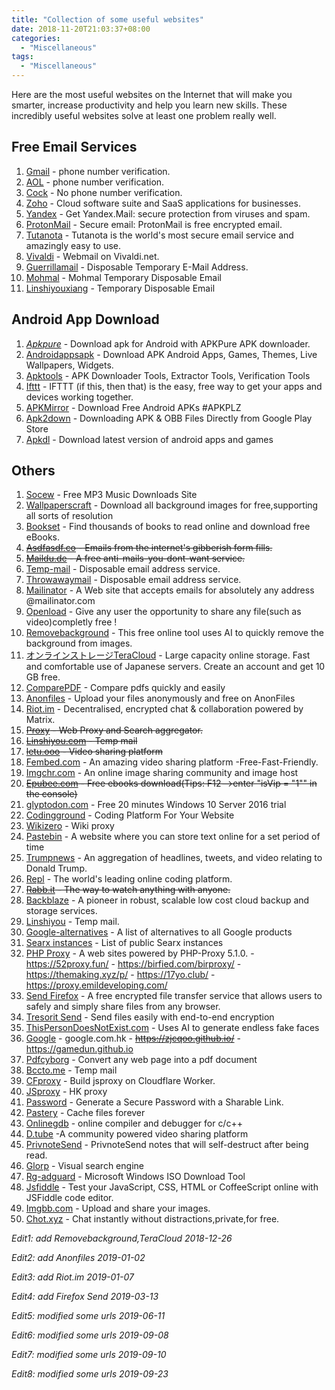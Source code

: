 ```yaml
---
title: "Collection of some useful websites"
date: 2018-11-20T21:03:37+08:00
categories:
  - "Miscellaneous"
tags:
  - "Miscellaneous"
---
```


Here are the most useful websites on the Internet that will make you smarter, increase productivity and help you learn new skills. These incredibly useful websites solve at least one problem really well. 

<!--more-->

## Free Email Services

1. [Gmail](https://accounts.google.com/SignUp?hl=ja) - phone number verification.
2. [AOL](https://login.aol.com/) - phone number verification.
3. [Cock](https://cock.li/) - No phone number verification.
4. [Zoho](https://www.zoho.com/) - Cloud software suite and SaaS applications for businesses.
5. [Yandex](https://www.yandex.com/) - Get Yandex.Mail: secure protection from viruses and spam.
6. [ProtonMail](https:/www.protonmail.com/) - Secure email: ProtonMail is free encrypted email.
7. [Tutanota](https://tutanota.com/) - Tutanota is the world's most secure email service and amazingly easy to use.
8. [Vivaldi](https://vivaldi.net/) - Webmail on Vivaldi.net.
9. [Guerrillamail](https://www.guerrillamail.com/zh/) - Disposable Temporary E-Mail Address.
10. [Mohmal](https://www.mohmal.com/zh) - Mohmal Temporary Disposable Email
11. [Linshiyouxiang](http://www.linshiyouxiang.net/) - Temporary Disposable Email

## Android App Download

1. [*Apkpure*](https://vu.qnid.cc/index.php?q=aHR0cHM6Ly9hcGtwdXJlLmNvbS8) - Download apk for Android with APKPure APK downloader. 
2. [Androidappsapk](https://androidappsapk.co/) - Download APK Android Apps, Games, Themes, Live Wallpapers, Widgets.
3. [Apktools](https://apk.tools/) - APK Downloader Tools, Extractor Tools, Verification Tools
4. [Ifttt](https://ifttt.com/) - IFTTT (if this, then that) is the easy, free way to get your apps and devices working together. 
5. [APKMirror](https://go.goso.workers.dev/-----https://www.apkmirror.com/) - Download Free Android APKs #APKPLZ
6. [Apk2down](https://apk2down.com/apk-downloader/) - Downloading APK & OBB Files Directly from Google Play Store
7. [Apkdl](https://apkdl.in/) - Download latest version of android apps and games


## Others

1. [Socew](http://www.socew.cn/) - Free MP3 Music Downloads Site
2. [Wallpaperscraft](https://wallpaperscraft.com) - Download all background images for free,supporting all sorts of resolution 
3. [Bookset](https://bookset.me/) - Find thousands of books to read online and download free eBooks.
4. ~~[Asdfasdf.co](https://www.asdfasdf.co/) - Emails from the internet's gibberish form fills.~~
5. ~~[Maildu.de](http://www.maildu.de/mail/) - A free anti-mails-you-dont-want service.~~
6. [Temp-mail](https://temp-mail.org/) - Disposable email address service.
7. [Throwawaymail](https://www.throwawaymail.com) -  Disposable email address service.
8. [Mailinator](https://www.mailinator.com) -  A Web site that accepts emails for absolutely any address @mailinator.com
9. [Openload](https://openload.co) - Give any user the opportunity to share any file(such as video)completly free !
10. [Removebackground](https://www.remove.bg/) - This free online tool uses AI to quickly remove the background from images. 
11. [オンラインストレージTeraCloud](https://yura.teracloud.jp/dav/) - Large capacity online storage. Fast and comfortable use of Japanese servers. Create an account and get 10 GB free.
12. [ComparePDF](https://www.parepdf.com/) - Compare pdfs quickly and easily
13. [Anonfiles](https://anonfiles.com/) - Upload your files anonymously and free on AnonFiles
14. [Riot.im](https://riot.im/experimental/) - Decentralised, encrypted chat & collaboration powered by Matrix.
15. ~~[Proxy](https://go.anyi.life) - Web Proxy and Search aggregator.~~
16. ~~[Linshiyou.com](https://linshiyou.com/) - Temp mail~~
17. ~~[letu.ooo](http://www.letu.ooo/) - Video sharing platform~~
18. [Fembed.com](https://www.fembed.net/) - An amazing video sharing platform -Free-Fast-Friendly.
19. [Imgchr.com](https://imgchr.com/) - An online image sharing community and image host
20. ~~[Epubee.com](http://cn.epubee.com/files.aspx) -  Free ebooks download(Tips: F12-->enter "isVip = "1"" in the console)~~
21. [glyptodon.com](https://demo.glyptodon.com) -  Free 20 minutes Windows 10 Server 2016 trial
22. [Codingground](https://www.tutorialspoint.com/codingground.htm) - Coding Platform For Your Website
23. [Wikizero](https://www.wikizero.com/zh/) - Wiki proxy
24. [Pastebin](https://paste.ubuntu.com/) - A website where you can store text online for a set period of time
25. [Trumpnews](http://www.trump-news.today) - An aggregation of headlines, tweets, and video relating to  Donald Trump.
26. [Repl](https://repl.it/repls) - The world's leading online coding platform.
27. ~~[Rabb.it](https://www.rabb.it/) - The way to watch anything with anyone.~~
28. [Backblaze](https://www.backblaze.com/) -  A pioneer in robust, scalable low cost cloud backup and storage services.
29. [Linshiyou](https://linshiyou.com/) - Temp mail.
30. [Google-alternatives](https://restoreprivacy.com/google-alternatives/) - A list of alternatives to all Google products
31. [Searx instances](https://github.com/asciimoo/searx/wiki/Searx-instances) - List of public Searx instances
32. [PHP Proxy](https://vu.qnid.cc/) - A web sites powered by PHP-Proxy 5.1.0. - https://52proxy.fun/ - https://birfied.com/birproxy/  - https://themaking.xyz/p/ - https://17yo.club/ - https://proxy.emildeveloping.com/
33. [Send Firefox](https://send.firefox.com/) - A free encrypted file transfer service that allows users to safely and simply share files from any browser.
34. [Tresorit Send](https://send.tresorit.com/) - Send files easily with end-to-end encryption
35. [ThisPersonDoesNotExist.com](https://www.thispersondoesnotexist.com/) -  Uses AI to generate endless fake faces
36. [Google](https://node-aliyun-hk-1.etherdream.com:8443-----https://www.google.com) - google.com.hk  - ~~https://zjcqoo.github.io/~~ - https://gamedun.github.io
37. [Pdfcyborg](https://pdfcyborg.com/) - Convert any web page into a pdf document
38. [Bccto.me](http://mail.bccto.me/?lang=cn) - Temp mail
39. [CFproxy](https://go.goso.workers.dev/) - Build jsproxy on Cloudflare Worker.
40. [JSproxy](https://node-aliyun-hk-1.etherdream.com:8443/) - HK proxy
41. [Password](https://password.devro.club/) - Generate a Secure Password with a Sharable Link.
42. [Pastery](https://www.pastery.net/) - Cache files forever
43. [Onlinegdb](https://www.onlinegdb.com/) - online compiler and debugger for c/c++
44. [D.tube](https://d.tube/) -A community powered video sharing platform 
45. [PrivnoteSend](https://privnote.com/) - PrivnoteSend notes that will self-destruct after being read.
46. [Glorp](https://glorp.co/) - Visual search engine
47. [Rg-adguard](https://tb.rg-adguard.net/public.php) - Microsoft Windows ISO Download Tool 
48. [Jsfiddle](https://jsfiddle.net/) - Test your JavaScript, CSS, HTML or CoffeeScript online with JSFiddle code editor.
49. [Imgbb.com](https://imgbb.com/) - Upload and share your images.
50. [Chot.xyz](https://chot.xyz/) - Chat instantly without distractions,private,for free.


*Edit1: add Removebackground,TeraCloud 2018-12-26*

*Edit2: add Anonfiles 2019-01-02*

*Edit3: add Riot.im 2019-01-07*

*Edit4: add Firefox Send 2019-03-13*

*Edit5: modified some urls 2019-06-11*

*Edit6: modified some urls 2019-09-08*

*Edit7: modified some urls 2019-09-10*

*Edit8: modified some urls 2019-09-23*
